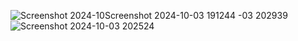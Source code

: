 
![Screenshot 2024-10![Screenshot 2024-10-03 191244](https://github.com/user-attachments/assets/4de96828-689c-4b6d-9fdd-d6b04ad0abb6)
-03 202939](https://github.com/user-attachments/assets/e43a8690-247e-4895-bf8c-f11498bf0131)
![Screenshot 2024-10-03 202524](https://github.com/user-attachments/assets/8b2dc309-3bee-4215-a29b-c470dea93dcf)

